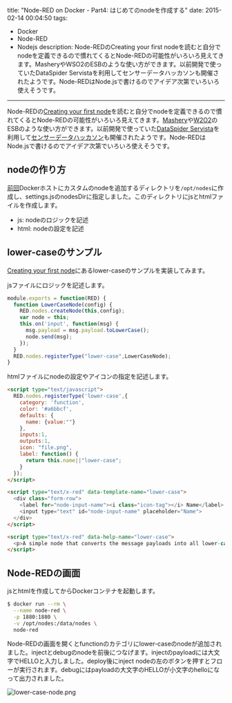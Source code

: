 title: "Node-RED on Docker - Part4: はじめてのnodeを作成する"
date: 2015-02-14 00:04:50
tags:
 - Docker
 - Node-RED
 - Nodejs
description: Node-REDのCreating your first nodeを読むと自分でnodeを定義できるので慣れてくるとNode-REDの可能性がいろいろ見えてきます。MasheryやWSO2のESBのような使い方ができます。以前開発で使っていたDataSpider Servistaを利用してセンサーデータハッカソンも開催されたようです。Node-REDはNode.jsで書けるのでアイデア次第でいろいろ使えそうです。
---

Node-REDの[Creating your first node](http://nodered.org/docs/creating-nodes/first-node.html)を読むと自分でnodeを定義できるので慣れてくるとNode-REDの可能性がいろいろ見えてきます。[Mashery](http://www.mashery.com/api-management)や[W2O2](http://wso2.com/landing/internet-of-things/)のESBのような使い方ができます。以前開発で使っていた[DataSpider Servista](http://dataspider.appresso.com/)を利用して[センサーデータハッカソン](http://kokucheese.com/event/index/242997/)も開催されたようです。Node-REDはNode.jsで書けるのでアイデア次第でいろいろ使えそうです。


<!-- more -->

## nodeの作り方

[前回](/2015/02/13/node-red-on-docker-build-error/)Dockerホストにカスタムのnodeを追加するディレクトリを`/opt/nodes`に作成し、settings.jsのnodesDirに指定しました。このディレクトリにjsとhtmlファイルを作成します。

* js:   nodeのロジックを記述
* html: nodeの設定を記述

## lower-caseのサンプル

[Creating your first node](http://nodered.org/docs/creating-nodes/first-node.html)にあるlower-caseのサンプルを実装してみます。

jsファイルにロジックを記述します。

``` js /opt/nodes/99-lower-case.js
module.exports = function(RED) {
  function LowerCaseNode(config) {
    RED.nodes.createNode(this,config);
    var node = this;
    this.on('input', function(msg) {
      msg.payload = msg.payload.toLowerCase();
      node.send(msg);
    });
  }
  RED.nodes.registerType("lower-case",LowerCaseNode);
}
```

htmlファイルにnodeの設定やアイコンの指定を記述します。

``` html /opt/nodes/99-lower-case.html
<script type="text/javascript">
  RED.nodes.registerType('lower-case',{
    category: 'function',
    color: '#a6bbcf',
    defaults: {
      name: {value:""}
    },
    inputs:1,
    outputs:1,
    icon: "file.png",
    label: function() {
      return this.name||"lower-case";
    }
  });
</script>

<script type="text/x-red" data-template-name="lower-case">
  <div class="form-row">
    <label for="node-input-name"><i class="icon-tag"></i> Name</label>
    <input type="text" id="node-input-name" placeholder="Name">
  </div>
</script>

<script type="text/x-red" data-help-name="lower-case">
  <p>A simple node that converts the message payloads into all lower-case characters</p>
</script>
```

## Node-REDの画面

jsとhtmlを作成してからDockerコンテナを起動します。

``` bash
$ docker run --rm \
  --name node-red \
  -p 1880:1880 \
  -v /opt/nodes:/data/nodes \
  node-red 
```

Node-REDの画面を開くとfunctionのカテゴリにlower-caseのnodeが追加されました。injectとdebugのnodeを前後につなげます。injectのpayloadには大文字でHELLOと入力しました。deploy後にinject nodeの左のボタンを押すとフローが実行されます。debugにはpayloadの大文字のHELLOが小文字のhelloになって出力されました。

![lower-case-node.png](/2015/02/14/node-red-on-docker-create-first-node/lower-case-node.png)

